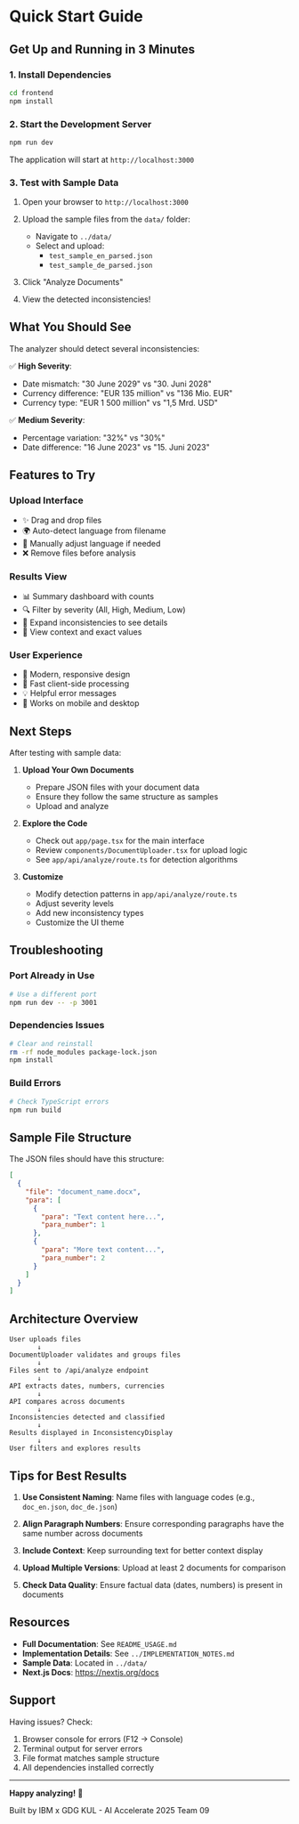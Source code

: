 # Quick Start Guide

## Get Up and Running in 3 Minutes

### 1. Install Dependencies

```bash
cd frontend
npm install
```

### 2. Start the Development Server

```bash
npm run dev
```

The application will start at `http://localhost:3000`

### 3. Test with Sample Data

1. Open your browser to `http://localhost:3000`

2. Upload the sample files from the `data/` folder:
   - Navigate to `../data/`
   - Select and upload:
     - `test_sample_en_parsed.json`
     - `test_sample_de_parsed.json`

3. Click "Analyze Documents"

4. View the detected inconsistencies!

## What You Should See

The analyzer should detect several inconsistencies:

✅ **High Severity**:
- Date mismatch: "30 June 2029" vs "30. Juni 2028"
- Currency difference: "EUR 135 million" vs "136 Mio. EUR"
- Currency type: "EUR 1 500 million" vs "1,5 Mrd. USD"

✅ **Medium Severity**:
- Percentage variation: "32%" vs "30%"
- Date difference: "16 June 2023" vs "15. Juni 2023"

## Features to Try

### Upload Interface
- ✨ Drag and drop files
- 🌍 Auto-detect language from filename
- 🔧 Manually adjust language if needed
- ❌ Remove files before analysis

### Results View
- 📊 Summary dashboard with counts
- 🔍 Filter by severity (All, High, Medium, Low)
- 📖 Expand inconsistencies to see details
- 📝 View context and exact values

### User Experience
- 🎨 Modern, responsive design
- 🚀 Fast client-side processing
- 💡 Helpful error messages
- 📱 Works on mobile and desktop

## Next Steps

After testing with sample data:

1. **Upload Your Own Documents**
   - Prepare JSON files with your document data
   - Ensure they follow the same structure as samples
   - Upload and analyze

2. **Explore the Code**
   - Check out `app/page.tsx` for the main interface
   - Review `components/DocumentUploader.tsx` for upload logic
   - See `app/api/analyze/route.ts` for detection algorithms

3. **Customize**
   - Modify detection patterns in `app/api/analyze/route.ts`
   - Adjust severity levels
   - Add new inconsistency types
   - Customize the UI theme

## Troubleshooting

### Port Already in Use
```bash
# Use a different port
npm run dev -- -p 3001
```

### Dependencies Issues
```bash
# Clear and reinstall
rm -rf node_modules package-lock.json
npm install
```

### Build Errors
```bash
# Check TypeScript errors
npm run build
```

## Sample File Structure

The JSON files should have this structure:

```json
[
  {
    "file": "document_name.docx",
    "para": [
      {
        "para": "Text content here...",
        "para_number": 1
      },
      {
        "para": "More text content...",
        "para_number": 2
      }
    ]
  }
]
```

## Architecture Overview

```
User uploads files
       ↓
DocumentUploader validates and groups files
       ↓
Files sent to /api/analyze endpoint
       ↓
API extracts dates, numbers, currencies
       ↓
API compares across documents
       ↓
Inconsistencies detected and classified
       ↓
Results displayed in InconsistencyDisplay
       ↓
User filters and explores results
```

## Tips for Best Results

1. **Use Consistent Naming**: Name files with language codes (e.g., `doc_en.json`, `doc_de.json`)

2. **Align Paragraph Numbers**: Ensure corresponding paragraphs have the same number across documents

3. **Include Context**: Keep surrounding text for better context display

4. **Upload Multiple Versions**: Upload at least 2 documents for comparison

5. **Check Data Quality**: Ensure factual data (dates, numbers) is present in documents

## Resources

- **Full Documentation**: See `README_USAGE.md`
- **Implementation Details**: See `../IMPLEMENTATION_NOTES.md`
- **Sample Data**: Located in `../data/`
- **Next.js Docs**: https://nextjs.org/docs

## Support

Having issues? Check:

1. Browser console for errors (F12 → Console)
2. Terminal output for server errors
3. File format matches sample structure
4. All dependencies installed correctly

---

**Happy analyzing!** 🎉

Built by IBM x GDG KUL - AI Accelerate 2025 Team 09

